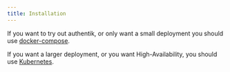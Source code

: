 ```yaml
---
title: Installation
---
```


If you want to try out authentik, or only want a small deployment you should use [docker-compose](./docker-compose).

If you want a larger deployment, or you want High-Availability, you should use [Kubernetes](./kubernetes).
